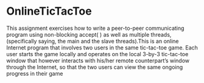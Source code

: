# OnlineTicTacToe 

This assignment exercises how to write a peer-to-peer communicating program using non-blocking accept( ) as well as multiple threads, (specifically saying, the main and the slave threads).This is an online Internet program that involves two users in the same tic-tac-toe game. Each user starts the game locally and operates on the local 3-by-3 tic-tac-toe window that however interacts with his/her
remote counterpart’s window through the Internet, so that the two users can view the same ongoing progress in their game
